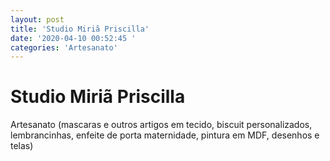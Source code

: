```yaml
---
layout: post
title: 'Studio Miriã Priscilla'
date: '2020-04-10 00:52:45 '
categories: 'Artesanato'
---
```


# Studio Miriã Priscilla

Artesanato (mascaras e outros artigos em tecido, biscuit personalizados, lembrancinhas, enfeite de porta maternidade, pintura em MDF, desenhos e telas) 
